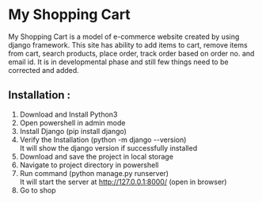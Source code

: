 # My Shopping Cart


My Shopping Cart is a model of e-commerce website created by using django framework. This site has ability to add items to cart, remove items from cart, search products, place order, track order based on order no. and email id. It is in developmental phase and still few things need to be corrected and added. 


## Installation :

1) Download and Install Python3
2) Open powershell in admin mode
3) Install Django (pip install django)
4) Verify the Installation (python -m django --version)   
It will show the django version if successfully installed
5) Download and save the project in local storage
6) Navigate to project directory in powershell
7) Run command (python manage.py runserver)   
It will start the server at http://127.0.0.1:8000/  (open in browser)
8) Go to shop

